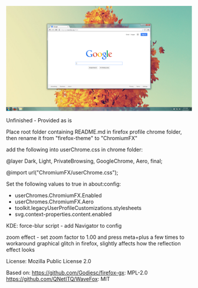 ![Screenshot](/Screenshot.png?raw=true)

Unfinished - Provided as is

Place root folder containing README.md in firefox profile chrome folder,
then rename it from "firefox-theme" to "ChromiumFX"

add the following into userChrome.css in chrome folder:

@layer Dark, Light, PrivateBrowsing, GoogleChrome, Aero, final;

@import url("ChromiumFX/userChrome.css");

Set the following values to true in about:config:

- userChromes.ChromiumFX.Enabled
- userChromes.ChromiumFX.Aero
- toolkit.legacyUserProfileCustomizations.stylesheets
- svg.context-properties.content.enabled


KDE: force-blur script - add Navigator to config

zoom effect - set zoom factor to 1.00 and press meta+plus a few times to
workaround graphical glitch in firefox, slightly affects how the reflection effect looks

License: Mozilla Public License 2.0

Based on:
https://github.com/Godiesc/firefox-gx: MPL-2.0
https://github.com/QNetITQ/WaveFox:    MIT

